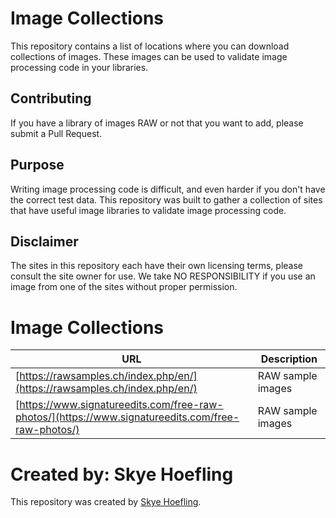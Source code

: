 # Image Collections
This repository contains a list of locations where you can download collections of images. These images can be used to validate image processing code in your libraries.

## Contributing
If you have a library of images RAW or not that you want to add, please submit a Pull Request.

## Purpose
Writing image processing code is difficult, and even harder if you don't have the correct test data. This repository was built to gather a collection of sites that have useful image libraries to validate image processing code.

## Disclaimer
The sites in this repository each have their own licensing terms, please consult the site owner for use. We take NO RESPONSIBILITY if you use an image from one of the sites without proper permission.

# Image Collections
| URL | Description |
|-----|-------------|
| [https://rawsamples.ch/index.php/en/](https://rawsamples.ch/index.php/en/) | RAW sample images |
| [https://www.signatureedits.com/free-raw-photos/](https://www.signatureedits.com/free-raw-photos/) | RAW sample images |

# Created by: Skye Hoefling
This repository was created by [Skye Hoefling](https://github.com/SkyeHoefling).
